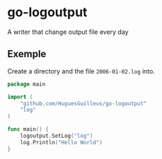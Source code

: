 # go-logoutput

A writer that change output file every day

## Exemple

Create a directory and the file `2006-01-02.log` into.

```go
package main

import (
	"github.com/HuguesGuilleus/go-logoutput"
	"log"
)

func main() {
	logoutput.SetLog("log")
	log.Println("Hello World")
}
```
